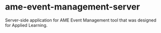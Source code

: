 # ame-event-management-server
Server-side application for AME Event Management tool that was designed for Applied Learning. 
